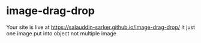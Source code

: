 # image-drag-drop 
Your site is live at https://salauddin-sarker.github.io/image-drag-drop/
It just one image put into object not multiple image
